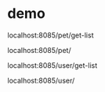 # demo

localhost:8085/pet/get-list

localhost:8085/pet/




localhost:8085/user/get-list

localhost:8085/user/
